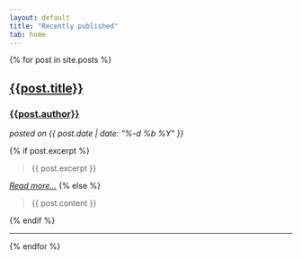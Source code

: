 ```yaml
---
layout: default
title: "Recently published"
tab: home
---
```


<div>
{% for post in site.posts %}
	<div id="post-short">
		<a href="{{site.url}}{{site.baseurl}}{{post.url}}">
			<h2>{{post.title}}</h2>
		</a>
		<a href="{{site.url}}{{site.baseurl}}{{post.url}}">
			<h3>{{post.author}}</h3>
		</a>
		<i>posted on {{ post.date | date: "%-d %b %Y" }}</i>
		<p>
			{% if post.excerpt %}
				<blockquote>
					{{ post.excerpt }}
				</blockquote>
				<a href="{{site.url}}{{site.baseurl}}{{post.url}}"><i>Read more...</i></a>
			{% else %}
				<blockquote>
					{{ post.content }}
				</blockquote>
			{% endif %}
		</p>
	</div>
	<hr/>
{% endfor %}
</div>